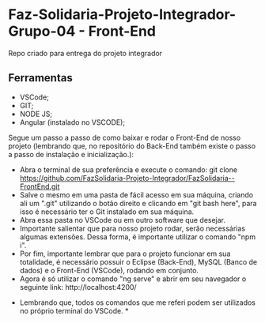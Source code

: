 # Faz-Solidaria-Projeto-Integrador-Grupo-04 - Front-End

Repo criado para entrega do projeto integrador

## Ferramentas
- VSCode;
- GIT;
- NODE JS;
- Angular (instalado no VSCODE);

Segue um passo a passo de como baixar e rodar o Front-End de nosso projeto (lembrando que, no repositório do Back-End também existe o passo a passo de instalação e inicialização.):
- Abra o terminal de sua preferência e execute o comando: git clone https://github.com/FazSolidaria-Projeto-Integrador/FazSolidaria--FrontEnd.git
- Salve o mesmo em uma pasta de fácil acesso em sua máquina, criando ali um ".git" utilizando o botão direito e clicando em "git bash here", para isso é necessário ter o Git instalado em sua máquina.
- Abra essa pasta no VSCode ou em outro software que desejar.
- Importante salientar que para nosso projeto rodar, serão necessárias algumas extensões. Dessa forma, é importante utilizar o comando "npm i".
- Por fim, importante lembrar que para o projeto funcionar em sua totalidade, é necessário possuir o Eclipse (Back-End), MySQL (Banco de dados) e o Front-End (VSCode), rodando em conjunto.
- Agora é só utilizar o comando "ng serve" e abrir em seu navegador o seguinte link: http://localhost:4200/
* Lembrando que, todos os comandos que me referi podem ser utilizados no próprio terminal do VSCode. *
